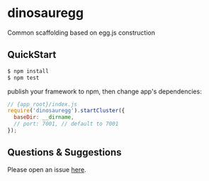 # dinosauregg

Common scaffolding based on egg.js construction

## QuickStart

```bash
$ npm install
$ npm test
```

publish your framework to npm, then change app's dependencies:

```js
// {app_root}/index.js
require('dinosauregg').startCluster({
  baseDir: __dirname,
  // port: 7001, // default to 7001
});

```

## Questions & Suggestions

Please open an issue [here](https://github.com/eggjs/egg/issues).

